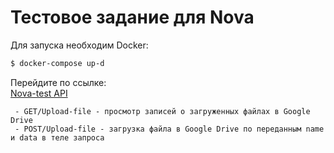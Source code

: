 # Тестовое задание для Nova

Для запуска необходим Docker:


```bash
$ docker-compose up-d
```
Перейдите по ссылке: \
[Nova-test API](http://127.0.0.1:8001/api/docs/)

```
 - GET/Upload-file - просмотр записей о загруженных файлах в Google Drive
 - POST/Upload-file - загрузка файла в Google Drive по переданным name и data в теле запроса
